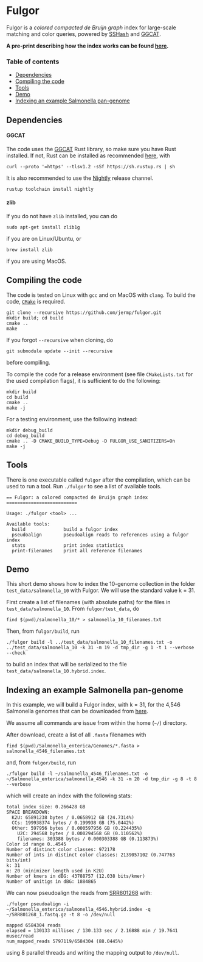 Fulgor
======

Fulgor is a *colored compacted de Bruijn graph* index for large-scale matching and color queries, powered by [SSHash](https://github.com/jermp/sshash) and [GGCAT](https://github.com/algbio/GGCAT).

**A pre-print describing how the index works can be found [here](https://www.biorxiv.org/content/10.1101/2023.05.09.539895v1).**

### Table of contents
* [Dependencies](#dependencies)
* [Compiling the code](#compiling-the-code)
* [Tools](#tools)
* [Demo](#Demo)
* [Indexing an example Salmonella pan-genome](#indexing-an-example-salmonella-pan-genome)


Dependencies
------------

#### GGCAT

The code uses the [GGCAT](https://github.com/algbio/GGCAT) Rust library,
so make sure you have Rust installed. If not, Rust can be installed as recommended [here](https://www.rust-lang.org/tools/install), with

	curl --proto '=https' --tlsv1.2 -sSf https://sh.rustup.rs | sh

It is also recommended to use the [Nightly](https://doc.rust-lang.org/book/appendix-07-nightly-rust.html#rustup-and-the-role-of-rust-nightly) release channel.

	rustup toolchain install nightly

#### zlib

If you do not have `zlib` installed, you can do

    sudo apt-get install zlib1g

if you are on Linux/Ubuntu, or

    brew install zlib

if you are using MacOS.


Compiling the code
------------------

The code is tested on Linux with `gcc` and on MacOS with `clang`.
To build the code, [`CMake`](https://cmake.org/) is required.

    git clone --recursive https://github.com/jermp/fulgor.git
    mkdir build; cd build
    cmake ..
    make

If you forgot `--recursive` when cloning, do

    git submodule update --init --recursive

before compiling.

To compile the code for a release environment (see file `CMakeLists.txt` for the used compilation flags), it is sufficient to do the following:

    mkdir build
    cd build
    cmake ..
    make -j

For a testing environment, use the following instead:

    mkdir debug_build
    cd debug_build
    cmake .. -D CMAKE_BUILD_TYPE=Debug -D FULGOR_USE_SANITIZERS=On
    make -j


Tools
-----

There is one executable called `fulgor` after the compilation, which can be used to run a tool.
Run `./fulgor` to see a list of available tools.

	== Fulgor: a colored compacted de Bruijn graph index ==========================

	Usage: ./fulgor <tool> ...

	Available tools:
	  build           	 build a fulgor index
	  pseudoalign     	 pseudoalign reads to references using a fulgor index
	  stats           	 print index statistics
	  print-filenames 	 print all reference filenames


Demo
----

This short demo shows how to index the 10-genome collection
in the folder `test_data/salmonella_10` with Fulgor.
We will use the standard value k = 31.

First create a list of filenames (with absolute paths) for the files in `test_data/salmonella_10`.
From `fulgor/test_data`, do

	find $(pwd)/salmonella_10/* > salmonella_10_filenames.txt

Then, from `fulgor/build`, run

	./fulgor build -l ../test_data/salmonella_10_filenames.txt -o ../test_data/salmonella_10 -k 31 -m 19 -d tmp_dir -g 1 -t 1 --verbose --check

to build an index that will be serialized to the file `test_data/salmonella_10.hybrid.index`.


Indexing an example Salmonella pan-genome
-----------------------------------------

In this example, we will build a Fulgor index, with k = 31, for the 4,546 Salmonella genomes that can be downloaded from [here](https://zenodo.org/record/1323684).

We assume all commands are issue from within the home (`~/`) directory.

After download,
create a list of all `.fasta` filenames with

	find $(pwd)/Salmonella_enterica/Genomes/*.fasta > salmonella_4546_filenames.txt

and, from `fulgor/build`, run

	./fulgor build -l ~/salmonella_4546_filenames.txt -o ~/Salmonella_enterica/salmonella_4546 -k 31 -m 20 -d tmp_dir -g 8 -t 8 --verbose

which will create an index with the following stats:

	total index size: 0.266428 GB
	SPACE BREAKDOWN:
	  K2U: 65891238 bytes / 0.0658912 GB (24.7314%)
	  CCs: 199938374 bytes / 0.199938 GB (75.0442%)
	  Other: 597956 bytes / 0.000597956 GB (0.224435%)
	    U2C: 294568 bytes / 0.000294568 GB (0.110562%)
	    filenames: 303388 bytes / 0.000303388 GB (0.113873%)
	Color id range 0..4545
	Number of distinct color classes: 972178
	Number of ints in distinct color classes: 2139057102 (0.747763 bits/int)
	k: 31
	m: 20 (minimizer length used in K2U)
	Number of kmers in dBG: 43788757 (12.038 bits/kmer)
	Number of unitigs in dBG: 1884865

We can now pseudoalign the reads from [SRR801268](ftp://ftp.sra.ebi.ac.uk/vol1/fastq/SRR801/SRR801268/SRR801268_1.fastq.gz) with:

	./fulgor pseudoalign -i ~/Salmonella_enterica/salmonella_4546.hybrid.index -q ~/SRR801268_1.fastq.gz -t 8 -o /dev/null

	mapped 6584304 reads
	elapsed = 130133 millisec / 130.133 sec / 2.16888 min / 19.7641 musec/read
	num_mapped_reads 5797119/6584304 (88.0445%)

using 8 parallel threads and writing the mapping output to `/dev/null`.
